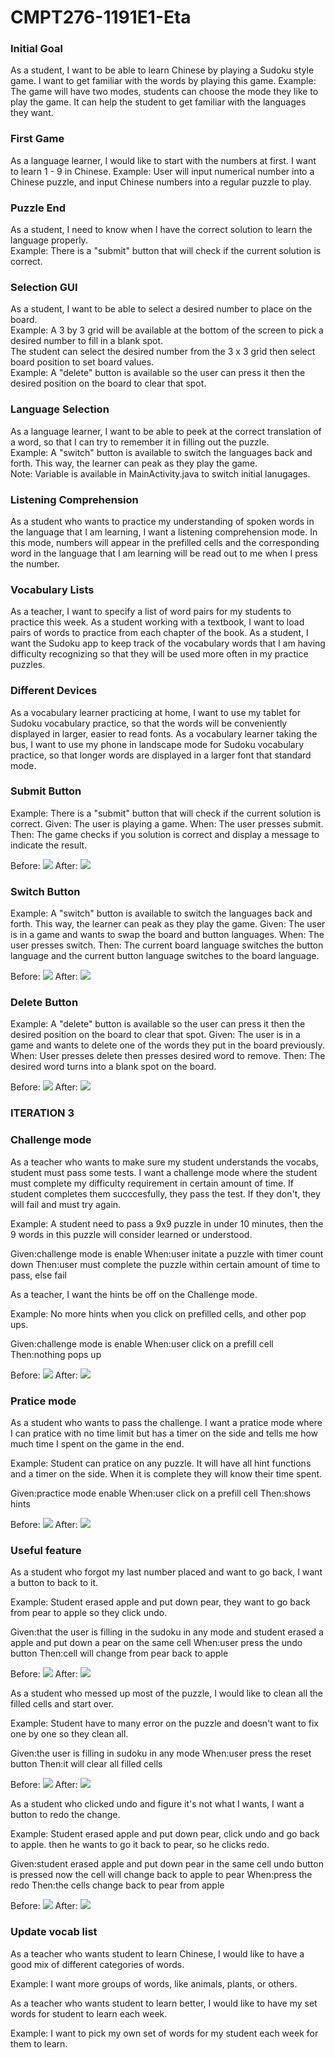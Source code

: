 # CMPT276-1191E1-Eta

### Initial Goal
As a student, I want to be able to learn Chinese by playing a Sudoku style game. I want to get familiar with the words by playing this game.
Example: The game will have two modes, students can choose the mode they like to play the game. It can help the student to get familiar with the languages they want.

### First Game
As a language learner, I would like to start with the numbers at first. I want to learn 1 - 9 in Chinese.
Example: User will input numerical number into a Chinese puzzle, and input Chinese numbers into a regular puzzle to play.

### Puzzle End
As a student, I need to know when I have the correct solution to learn the language properly.  
Example: There is a "submit" button that will check if the current solution is correct.

### Selection GUI
As a student, I want to be able to select a desired number to place on the board.  
Example: A 3 by 3 grid will be available at the bottom of the screen to pick a desired number to fill in a blank spot.  
The student can select the desired number from the 3 x 3 grid then select board position to set board values.  
Example: A "delete" button is available so the user can press it then the desired position on the board to clear that spot.
         

### Language Selection
As a language learner, I want to be able to peek at the correct translation of a word, so that I can try to remember it in filling out the puzzle.  
Example: A "switch" button is available to switch the languages back and forth. This way, the learner can peak as they play the game.  
Note: Variable is available in MainActivity.java to switch initial lanugages.


### Listening Comprehension

As a student who wants to practice my understanding of spoken words in the language that I am learning, I want a listening comprehension mode. In this mode, numbers will appear in the prefilled cells and the corresponding word in the language that I am learning will be read out to me when I press the number.

### Vocabulary Lists

As a teacher, I want to specify a list of word pairs for my students to practice this week.
As a student working with a textbook, I want to load pairs of words to practice from each chapter of the book.
As a student, I want the Sudoku app to keep track of the vocabulary words that I am having difficulty recognizing so that they will be used more often in my practice puzzles.

### Different Devices

As a vocabulary learner practicing at home, I want to use my tablet for Sudoku vocabulary practice, so that the words will be conveniently displayed in larger, easier to read fonts.
As a vocabulary learner taking the bus, I want to use my phone in landscape mode for Sudoku vocabulary practice, so that longer words are displayed in a larger font that standard mode.

### Submit Button
Example: There is a "submit" button that will check if the current solution is correct.
Given: The user is playing a game.
When: The user presses submit.
Then:  The game checks if you solution is correct and display a message to indicate the result.

Before: ![](gradle/Image/submitbefore.png)    After:  ![](gradle/Image/submitafter.png)

### Switch Button

Example: A "switch" button is available to switch the languages back and forth. This way, the learner can peak as they play the game.
Given: The user is in a game and wants to swap the board and button languages.
When: The user presses switch.
Then: The current board language switches the button language and the current button language switches to the board language.

Before: ![](gradle/Image/switchbefore.png)    After:  ![](gradle/Image/switchafter.png)

### Delete Button

Example: A "delete" button is available so the user can press it then the desired position on the board to clear that spot.
Given: The user is in a game and wants to delete one of the words they put in the board previously.
When: User presses delete then presses desired word to remove.
Then: The desired word turns into a blank spot on the board.

Before: ![](gradle/Image/deletebefore.png)    After:  ![](gradle/Image/deleteafter.png)


### ITERATION 3

### Challenge mode

As a teacher who wants to make sure my student understands the vocabs, student must pass some tests. I want a challenge mode where the student must complete my difficulty requirement in certain amount of time.
If student completes them succcesfully, they pass the test. If they don't, they will fail and must try again.

Example: A student need to pass a 9x9 puzzle in under 10 minutes, then the 9 words in this puzzle will consider learned or understood.

Given:challenge mode is enable
When:user initate a puzzle with timer count down
Then:user must complete the puzzle within certain amount of time to pass, else fail


As a teacher, I want the hints be off on the Challenge mode.

Example: No more hints when you click on prefilled cells, and other pop ups.

Given:challenge mode is enable
When:user click on a prefill cell
Then:nothing pops up

                              
Before: ![](gradle/Image/challenge%20mode.png)    After:  ![](gradle/Image/pratice%20mode.png)



### Pratice mode

As a student who wants to pass the challenge. I want a pratice mode where I can pratice with no time limit but has a timer on the side and tells me how much time I spent on the game in the end.

Example: Student can pratice on any puzzle. It will have all hint functions and a timer on the side. When it is complete they will know their time spent.

Given:practice mode enable
When:user click on a prefill cell
Then:shows hints

Before: ![](gradle/Image/pratice%20mode.png)    After:  ![](gradle/Image/challenge%20mode.png)

### Useful feature

As a student who forgot my last number placed and want to go back, I want a button to back to it.

Example: Student erased apple and put down pear, they want to go back from pear to apple so they click undo.

Given:that the user is filling in the sudoku in any mode
      and student erased a apple
      and put down a pear on the same cell
When:user press the undo button
Then:cell will change from pear back to apple

Before: ![](gradle/Image/undoafter.png)    After:  ![](gradle/Image/undobefore.png)

As a student who messed up most of the puzzle, I would like to clean all the filled cells and start over.

Example: Student have to many error on the puzzle and doesn't want to fix one by one so they clean all.

Given:the user is filling in sudoku in any mode
When:user press the reset button
Then:it will clear all filled cells

Before: ![](gradle/Image/resetbefore.png)    After:  ![](gradle/Image/resetafter.png)

As a student who clicked undo and figure it's not what I wants, I want a button to redo the change.

Example: Student erased apple and put down pear, click undo and go back to apple. then he wants to go it back to pear, so he clicks redo.

Given:student erased apple and put down pear in the same cell
      undo button is pressed
      now the cell will change back to apple to pear
When:press the redo
Then:the cells change back to pear from apple

Before: ![](gradle/Image/undobefore.png)    After:  ![](gradle/Image/undoafter.png)

### Update vocab list

As a teacher who wants student to learn Chinese, I would like to have a good mix of different categories of words.

Example: I want more groups of words, like animals, plants, or others.

As a teacher who wants student to learn better, I would like to have my set words for student to learn each week.

Example: I want to pick my own set of words for my student each week for them to learn.

